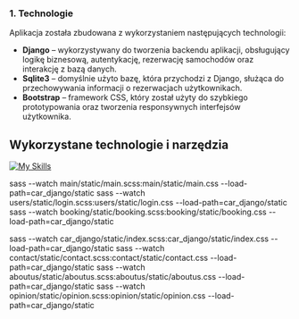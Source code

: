 ### 1. Technologie

Aplikacja została zbudowana z wykorzystaniem następujących technologii:
- **Django** – wykorzystywany do tworzenia backendu aplikacji, obsługujący logikę biznesową, autentykację, rezerwację samochodów oraz interakcję z bazą danych.
- **Sqlite3** – domyślnie użyto bazę, która przychodzi z Django, służąca do przechowywania informacji o rezerwacjach użytkownikach.
- **Bootstrap** – framework CSS, który został użyty do szybkiego prototypowania oraz tworzenia responsywnych interfejsów użytkownika.

## Wykorzystane technologie i narzędzia

[![My Skills](https://skillicons.dev/icons?i=html,scss,bootstrap,sqlite,django,git,vscode,postman)](https://skillicons.dev)



<!-- globalbe -->
sass --watch main/static/main.scss:main/static/main.css --load-path=car_django/static
sass --watch users/static/login.scss:users/static/login.css --load-path=car_django/static
sass --watch booking/static/booking.scss:booking/static/booking.css --load-path=car_django/static

sass --watch car_django/static/index.scss:car_django/static/index.css --load-path=car_django/static
sass --watch contact/static/contact.scss:contact/static/contact.css --load-path=car_django/static
sass --watch aboutus/static/aboutus.scss:aboutus/static/aboutus.css --load-path=car_django/static
sass --watch opinion/static/opinion.scss:opinion/static/opinion.css --load-path=car_django/static